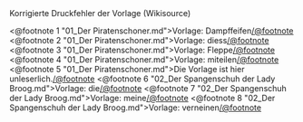 <div class="anmerkungen">Korrigierte Druckfehler der Vorlage (Wikisource)</div>

<@footnote 1 "01_Der Piratenschoner.md">Vorlage: Dampffeifen</@footnote>
<@footnote 2 "01_Der Piratenschoner.md">Vorlage: diess</@footnote>
<@footnote 3 "01_Der Piratenschoner.md">Vorlage: Fleppe</@footnote>
<@footnote 4 "01_Der Piratenschoner.md">Vorlage: miteilen</@footnote>
<@footnote 5 "01_Der Piratenschoner.md">Die Vorlage ist hier unleserlich.</@footnote>
<@footnote 6 "02_Der Spangenschuh der Lady Broog.md">Vorlage: die</@footnote>
<@footnote 7 "02_Der Spangenschuh der Lady Broog.md">Vorlage: meine</@footnote>
<@footnote 8 "02_Der Spangenschuh der Lady Broog.md">Vorlage: verneinen</@footnote>

